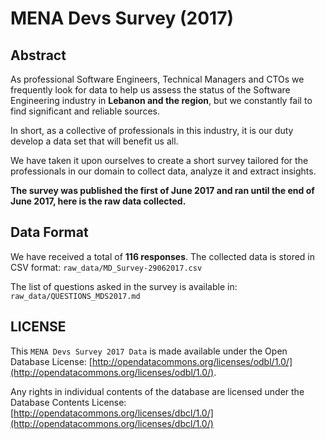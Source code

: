 # MENA Devs Survey (2017)
## Abstract

As professional Software Engineers, Technical Managers and CTOs we frequently look for data to help us assess the status of the Software Engineering industry in **Lebanon and the region**, but we constantly fail to find significant and reliable sources.

In short, as a collective of professionals in this industry, it is our duty develop a data set that will benefit us all.

We have taken it upon ourselves to create a short survey tailored for the professionals in our domain to collect data, analyze it and extract insights.

**The survey was published the first of June 2017 and ran until the end of June 2017, here is the raw data collected.**

## Data Format

We have received a total of **116 responses**. The collected data is stored in CSV format: `raw_data/MD_Survey-29062017.csv` 

The list of questions asked in the survey is available in: `raw_data/QUESTIONS_MDS2017.md`

## LICENSE

This `MENA Devs Survey 2017 Data` is made available under the Open Database License: [http://opendatacommons.org/licenses/odbl/1.0/](http://opendatacommons.org/licenses/odbl/1.0/). 

Any rights in individual contents of the database are licensed under the Database Contents License: [http://opendatacommons.org/licenses/dbcl/1.0/](http://opendatacommons.org/licenses/dbcl/1.0/)